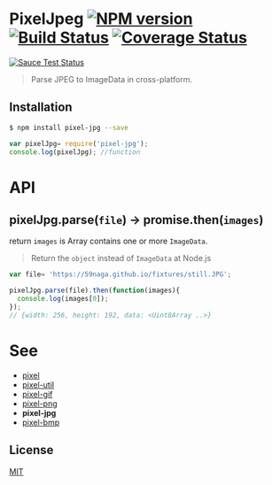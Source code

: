 # PixelJpeg [![NPM version][npm-image]][npm] [![Build Status][travis-image]][travis] [![Coverage Status][coveralls-image]][coveralls]

[![Sauce Test Status][sauce-image]][sauce]

> Parse JPEG to ImageData in cross-platform.

## Installation
```bash
$ npm install pixel-jpg --save
```
```js
var pixelJpg= require('pixel-jpg');
console.log(pixelJpg); //function
```

# API

## pixelJpg.parse(`file`) -> promise.then(`images`)

return `images` is Array contains one or more `ImageData`.
> Return the `object` instead of `ImageData` at Node.js

```js
var file= 'https://59naga.github.io/fixtures/still.JPG';

pixelJpg.parse(file).then(function(images){
  console.log(images[0]);
});
// {width: 256, height: 192, data: <Uint8Array ..>}
```

# See
* [pixel](https://github.com/59naga/pixel/)
* [pixel-util](https://github.com/59naga/pixel-util/)
* [pixel-gif](https://github.com/59naga/pixel-gif-/)
* [pixel-png](https://github.com/59naga/pixel-png/)
* __pixel-jpg__
* [pixel-bmp](https://github.com/59naga/pixel-bmp/)

License
---
[MIT][License]

[License]: http://59naga.mit-license.org/

[sauce-image]: http://soysauce.berabou.me/u/59798/pixel-jpg.svg?large
[sauce]: https://saucelabs.com/u/59798
[npm-image]:https://img.shields.io/npm/v/pixel-jpg.svg?style=flat-square
[npm]: https://npmjs.org/package/pixel-jpg
[travis-image]: http://img.shields.io/travis/59naga/pixel-jpg.svg?style=flat-square
[travis]: https://travis-ci.org/59naga/pixel-jpg
[coveralls-image]: http://img.shields.io/coveralls/59naga/pixel-jpg.svg?style=flat-square
[coveralls]: https://coveralls.io/r/59naga/pixel-jpg?branch=master